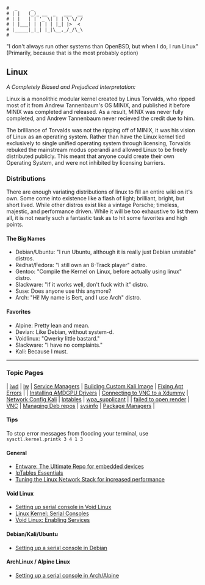 ```text
#  _     _
# | |   (_)_ __  _   ___  __
# | |   | | '_ \| | | \ \/ /
# | |___| | | | | |_| |>  <
# |_____|_|_| |_|\__,_/_/\_\
#
```

"I don't always run other systems than OpenBSD, but when I do, I run Linux"
(Primarily, because that is the most probably option)

## Linux

*A Completely Biased and Prejudiced Interpretation:*

Linux is a monolithic modular kernel created by Linus Torvalds, who ripped most of it from Andrew
Tannenbaum's OS MINIX, and published it before MINIX was completed and released. As a result, MINIX was never fully
completed, and Andrew Tannenbaum never recieved the credit due to him.

The brilliance of Torvalds was not the ripping off of MINIX, it was his vision of Linux as an operating
system. Rather than have the Linux kernel tied exclusively to single unified operating system through
licensing, Torvalds rebuked the mainstream modus operandi and allowed Linux to be freely distributed
publicly. This meant that anyone could create their own Operating System, and were not inhibited by
licensing barriers. 

### Distributions

There are enough variating distributions of linux to fill an entire wiki on it's own. Some come into
existence like a flash of light; brilliant, bright, but short lived. While other distros exist like
a vintage Porsche; timeless, majestic, and performance driven. While it will be too exhaustive to
list them all, it is not nearly such a fantastic task as to hit some favorites and high points.

#### The Big Names

* Debian/Ubuntu: "I run Ubuntu, although it is really just Debian unstable" distros.
* Redhat/Fedora: "I still own an 8-Track player" distro.
* Gentoo: "Compile the Kernel on Linux, before actually using linux" distro.
* Slackware: "If it works well, don't fuck with it" distro.
* Suse: Does anyone use this anymore?
* Arch: "Hi! My name is Bert, and I use Arch" distro. 

#### Favorites
* Alpine: Pretty lean and mean.
* Devian: Like Debian, without system-d.
* Voidlinux: "Qwerky little bastard."
* Slackware: "I have no complaints."
* Kali: Because I must.

-----

### Topic Pages

| [iwd](iwd)                                  | [iw](iw)                                    | [Service Managers](service-managers) | [Building Custom Kali Image](custom_kali) | [Fixing Apt Errors](fix_apt)     |
| [Installing AMDGPU Drivers](amd-gpu-kali)   | [Connecting to VNC to a Xdummy](vnc-xdummy) | [Network Config Kali](kali-net-conf) | [Iptables](firewall)                      | [wpa_supplicant](wpa_supplicant) |
| [failed to open render](failed_open_render) | [VNC](vnc)                                  | [Managing Deb repos](man-deb-repos)  | [sysinfo](sysinfo)                        | [Package Managers](package-man)  |

#### Tips

To stop error messages from flooding your terminal, use `sysctl.kernel.printk 3 4 1 3`

#### General

- [Entware: The Ultimate Repo for embedded devices](https://entware.net)
- [ IpTables Essentials ](https://www.digitalocean.com/community/tutorials/iptables-essentials-common-firewall-rules-and-commands)
- [ Tuning the Linux Network Stack for increased performance ](https://www.cyberciti.biz/faq/linux-tcp-tuning/)

#### Void Linux

* [Setting up serial console in Void Linux](https://battlepenguin.com/tech/installing-void-linux-with-a-serial-terminal/)
* [Linux Kernel: Serial Consoles](https://www.kernel.org/doc/html/latest/admin-guide/serial-console.html?highlight=serial+console)
* [Void Linux: Enabling Services](https://docs.voidlinux.org/config/services/index.html#enabling-services)

#### Debian/Kali/Ubuntu

* [Setting up a serial console in Debian](https://www.howtoforge.com/setting_up_a_serial_console)

#### ArchLinux / Alpine Linux

* [Setting up a serial console in Arch/Alpine](https://www.howtoforge.com/setting_up_a_serial_console)
